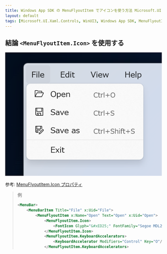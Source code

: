 ```yaml
---
title: Windows App SDK の MenuFlyoutItem でアイコンを使う方法 Microsoft.UI.Xaml.Controls, WinUI3)
layout: default
tags: [Microsoft.UI.Xaml.Controls, WinUI3, Windows App SDK, MenuFlyoutItem, icon]
---
```


## 結論 `<MenuFlyoutItem.Icon>` を使用する

![MenuFlyoutItem](/assets/img/winui3/menuflyoutitemicon.png)

参考: [MenuFlyoutItem.Icon プロパティ](https://learn.microsoft.com/ja-jp/windows/windows-app-sdk/api/winrt/microsoft.ui.xaml.controls.menuflyoutitem.icon?view=windows-app-sdk-1.4)

> 例
> 
> ```xml
> <MenuBar>
>     <MenuBarItem Title="File" x:Uid="File">
>         <MenuFlyoutItem x:Name="Open" Text="Open" x:Uid="Open">
>             <MenuFlyoutItem.Icon>
>                 <FontIcon Glyph="&#xED25;" FontFamily="Segoe MDL2 Assets" />
>             </MenuFlyoutItem.Icon>
>             <MenuFlyoutItem.KeyboardAccelerators>
>                 <KeyboardAccelerator Modifiers="Control" Key="O"/>
>             </MenuFlyoutItem.KeyboardAccelerators>
> ```
